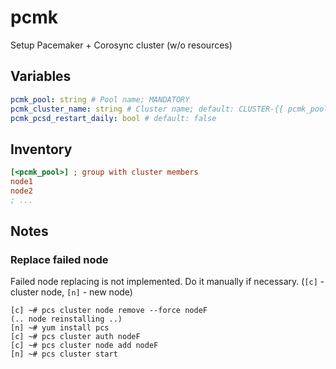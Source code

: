 pcmk
====
Setup Pacemaker + Corosync cluster (w/o resources)
## Variables
```yaml
pcmk_pool: string # Pool name; MANDATORY
pcmk_cluster_name: string # Cluster name; default: CLUSTER-{{ pcmk_pool|upper }}
pcmk_pcsd_restart_daily: bool # default: false
```
## Inventory
```ini
[<pcmk_pool>] ; group with cluster members
node1
node2
; ...
```
## Notes
### Replace failed node
Failed node replacing is not implemented. Do it manually if necessary. (`[c]` - cluster node, `[n]` - new node)
```
[c] ~# pcs cluster node remove --force nodeF
(.. node reinstalling ..)
[n] ~# yum install pcs
[c] ~# pcs cluster auth nodeF
[c] ~# pcs cluster node add nodeF
[n] ~# pcs cluster start
```

